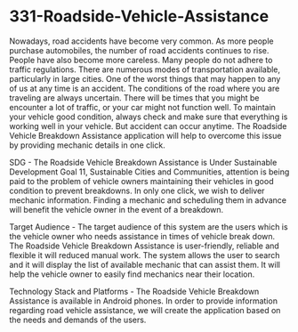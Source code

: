 # 331-Roadside-Vehicle-Assistance 

Nowadays, road accidents have become very common. As more people
purchase automobiles, the number of road accidents continues to rise. People have
also become more careless. Many people do not adhere to traffic regulations. There are
numerous modes of transportation available, particularly in large cities. One of the worst
things that may happen to any of us at any time is an accident. The conditions of the
road where you are traveling are always uncertain. There will be times that you might be
encounter a lot of traffic, or your car might not function well. To maintain your vehicle
good condition, always check and make sure that everything is working well in your
vehicle. But accident can occur anytime. The Roadside Vehicle Breakdown Assistance
application will help to overcome this issue by providing mechanic details in one click.



SDG - The Roadside Vehicle Breakdown Assistance is Under Sustainable Development
Goal 11, Sustainable Cities and Communities, attention is being paid to the problem of
vehicle owners maintaining their vehicles in good condition to prevent breakdowns. In
only one click, we wish to deliver mechanic information. Finding a mechanic and
scheduling them in advance will benefit the vehicle owner in the event of a breakdown.

Target Audience - 
The target audience of this system are the users which is the vehicle owner who
needs assistance in times of vehicle break down. The Roadside Vehicle Breakdown
Assistance is user-friendly, reliable and flexible it will reduced manual work. The system
allows the user to search and it will display the list of available mechanic that can assist
them. It will help the vehicle owner to easily find mechanics near their location.

Technology Stack and Platforms - 
The Roadside Vehicle Breakdown Assistance is available in Android phones. In
order to provide information regarding road vehicle assistance, we will create the
application based on the needs and demands of the users.
